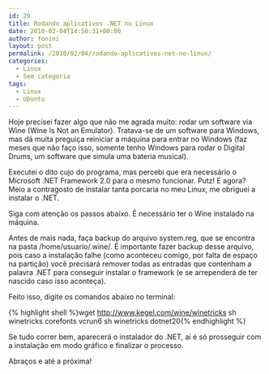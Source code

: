 ```yaml
---
id: 29
title: Rodando aplicativos .NET no Linux
date: 2010-02-04T14:50:31+00:00
author: fonini
layout: post
permalink: /2010/02/04/rodando-aplicativos-net-no-linux/
categories:
  - Linux
  - Sem categoria
tags:
  - Linux
  - Ubuntu
---
```

Hoje precisei fazer algo que não me agrada muito: rodar um software via Wine (Wine Is Not an Emulator). Tratava-se de um software para Windows, mas dá muita preguiça reiniciar a máquina para entrar no Windows (faz meses que não faço isso, somente tenho Windows para rodar o Digital Drums, um software que simula uma bateria musical).

Executei o dito cujo do programa, mas percebi que era necessário o Microsoft .NET Framework 2.0 para o mesmo funcionar. Putz! E agora? Meio a contragosto de instalar tanta porcaria no meu Linux, me obriguei a instalar o .NET.

Siga com atenção os passos abaixo. É necessário ter o Wine instalado na máquina.

Antes de mais nada, faça backup do arquivo system.reg, que se encontra na pasta /home/usuario/.wine/. É importante fazer backup desse arquivo, pois caso a instalação falhe (como aconteceu comigo, por falta de espaço na partição) você precisará remover todas as entradas que contenham a palavra .NET para conseguir instalar o framework (e se arrependerá de ter nascido caso isso aconteça).

Feito isso, digite os comandos abaixo no terminal:

{% highlight shell %}wget http://www.kegel.com/wine/winetricks
sh winetricks corefonts vcrun6
sh winetricks dotnet20{% endhighlight %}

Se tudo correr bem, aparecerá o instalador do .NET, ai é só prosseguir com a instalação em modo gráfico e finalizar o processo.

Abraços e até a próxima!